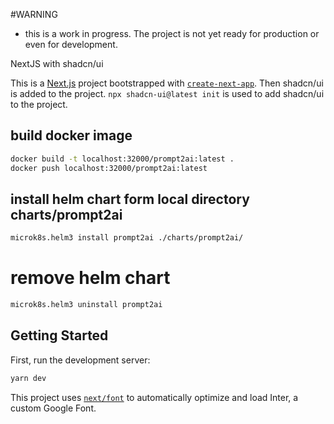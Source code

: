 #WARNING 
* this is a work in progress. The project is not yet ready for production or even for development.


NextJS with shadcn/ui 

This is a [Next.js](https://nextjs.org/) project bootstrapped with [`create-next-app`](https://github.com/vercel/next.js/tree/canary/packages/create-next-app).
Then shadcn/ui is added to the project. `npx shadcn-ui@latest init` is used to add shadcn/ui to the project.

## build docker image
```bash
docker build -t localhost:32000/prompt2ai:latest .
docker push localhost:32000/prompt2ai:latest
```

## install helm chart form local directory charts/prompt2ai
```bash
microk8s.helm3 install prompt2ai ./charts/prompt2ai/
```
# remove helm chart
```bash
microk8s.helm3 uninstall prompt2ai
```

## Getting Started

First, run the development server:

```bash
yarn dev
```


This project uses [`next/font`](https://nextjs.org/docs/basic-features/font-optimization) to automatically optimize and load Inter, a custom Google Font.




